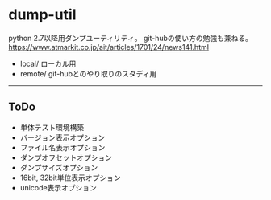 # dump-util
python 2.7以降用ダンプユーティリティ。
git-hubの使い方の勉強も兼ねる。
https://www.atmarkit.co.jp/ait/articles/1701/24/news141.html

- local/ ローカル用
- remote/ git-hubとのやり取りのスタディ用

---
## ToDo
- 単体テスト環境構築
- バージョン表示オプション
- ファイル名表示オプション
- ダンプオフセットオプション
- ダンプサイズオプション
- 16bit, 32bit単位表示オプション
- unicode表示オプション
